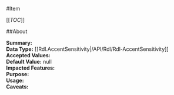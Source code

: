 #Item

[[_TOC_]]

##About

**Summary:**   
**Data Type:** [[Rdl.AccentSensitivity|/API/Rdl/Rdl-AccentSensitivity]]  
**Accepted Values:**   
**Default Value:** null  
**Impacted Features:**   
**Purpose:**   
**Usage:**   
**Caveats:**   

